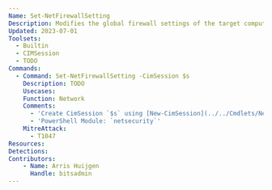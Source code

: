 ```yaml
---
Name: Set-NetFirewallSetting
Description: Modifies the global firewall settings of the target computer
Updated: 2023-07-01
Toolsets:
  - Builtin
  - CIMSession
  - TODO
Commands:
  - Command: Set-NetFirewallSetting -CimSession $s
    Description: TODO
    Usecases:
    Function: Network
    Comments:
      - 'Create CimSession `$s` using [New-CimSession](../../Cmdlets/New-CimSession/)'
      - 'PowerShell Module: `netsecurity`'
    MitreAttack:
      - T1047
Resources:
Detections:
Contributors:
    - Name: Arris Huijgen
      Handle: bitsadmin
---
```

